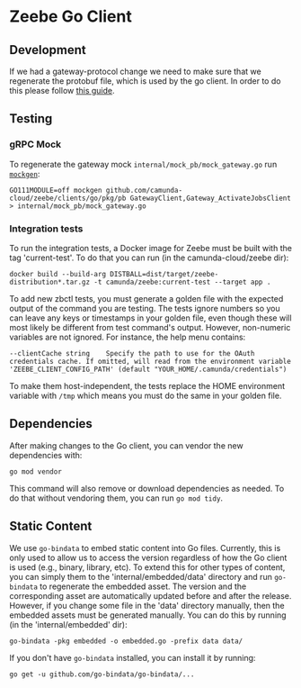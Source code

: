 # Zeebe Go Client


## Development

If we had a gateway-protocol change we need to make sure that we regenerate the protobuf file, which is used by the go client.
In order to do this please follow [this guide](../../gateway-protocol-impl/README.md).

## Testing

### gRPC Mock

To regenerate the gateway mock `internal/mock_pb/mock_gateway.go` run [`mockgen`](https://github.com/golang/mock#installation):

```
GO111MODULE=off mockgen github.com/camunda-cloud/zeebe/clients/go/pkg/pb GatewayClient,Gateway_ActivateJobsClient > internal/mock_pb/mock_gateway.go
```

### Integration tests

To run the integration tests, a Docker image for Zeebe must be built with the tag 'current-test'. To do that you can run (in the camunda-cloud/zeebe dir):

```
docker build --build-arg DISTBALL=dist/target/zeebe-distribution*.tar.gz -t camunda/zeebe:current-test --target app .
```

To add new zbctl tests, you must generate a golden file with the expected output of the command you are testing. The tests ignore numbers so you can leave any keys or timestamps in your golden file, even though these will most likely be different from test command's output. However, non-numeric variables are not ignored. For instance, the help menu contains:

```
--clientCache string    Specify the path to use for the OAuth credentials cache. If omitted, will read from the environment variable 'ZEEBE_CLIENT_CONFIG_PATH' (default "YOUR_HOME/.camunda/credentials")
```

To make them host-independent, the tests replace the HOME environment variable with `/tmp` which means you must do the same in your golden file.

## Dependencies

After making changes to the Go client, you can vendor the new dependencies with:

```
go mod vendor
```

This command will also remove or download dependencies as needed. To do that without vendoring them, you can run `go mod tidy`.

## Static Content

We use `go-bindata` to embed static content into Go files. Currently, this is only used to allow us to access the version regardless of how the Go client is used (e.g., binary, library, etc). To extend this for other types of content, you can simply them to the 'internal/embedded/data' directory and run `go-bindata` to regenerate the embedded asset. The version and the corresponding asset are automatically updated before and after the release. However, if you change some file in the 'data' directory manually, then the embedded assets must be generated manually. You can do this by running (in the 'internal/embedded' dir):

```
go-bindata -pkg embedded -o embedded.go -prefix data data/
```

If you don't have `go-bindata` installed, you can install it by running:
```
go get -u github.com/go-bindata/go-bindata/...
```

